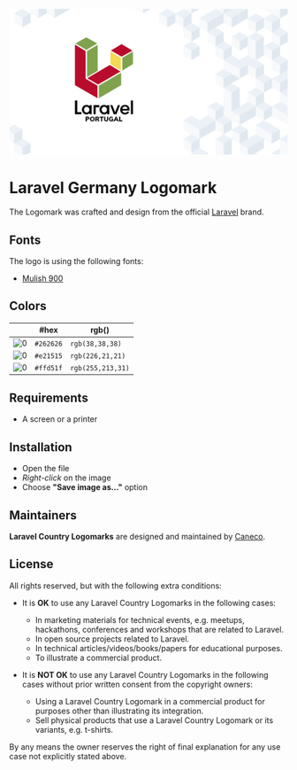 <p align="center"><img src="/src/pt/socialcard.png" alt="Laravel Germany Logomark"></p>

# Laravel Germany Logomark

The Logomark was crafted and design from the official [Laravel](https://github.com/laravel/art) brand.

## Fonts

The logo is using the following fonts:

- [Mulish 900](https://fonts.google.com/specimen/Mulish#900)

## Colors

|                                                                                                               |#hex    |rgb()            |
|---                                                                                                            |---     |---              |
|![0](https://res.cloudinary.com/caneco/image/upload/c_scale,co_rgb:262626,e_colorize:100,f_png/v1/pallete.svg)|`#262626`|`rgb(38,38,38) ` |
|![0](https://res.cloudinary.com/caneco/image/upload/c_scale,co_rgb:e21515,e_colorize:100,f_png/v1/pallete.svg)|`#e21515`|`rgb(226,21,21)` |
|![0](https://res.cloudinary.com/caneco/image/upload/c_scale,co_rgb:ffd51f,e_colorize:100,f_png/v1/pallete.svg)|`#ffd51f`|`rgb(255,213,31)`|

## Requirements

- A screen or a printer

## Installation

- Open the file
- *Right-click* on the image
- Choose **"Save image as…"** option

## Maintainers

**Laravel Country Logomarks** are designed and maintained by [Caneco](https://twitter.com/caneco).

## License

All rights reserved, but with the following extra conditions:

- It is **OK** to use any Laravel Country Logomarks in the following cases:
    - In marketing materials for technical events, e.g. meetups, hackathons, conferences and workshops that are related to Laravel.
    - In open source projects related to Laravel.
    - In technical articles/videos/books/papers for educational purposes.
    - To illustrate a commercial product.

- It is **NOT OK** to use any Laravel Country Logomarks in the following cases without prior written consent from the copyright owners:
    - Using a Laravel Country Logomark in a commercial product for purposes other than illustrating its integration.
    - Sell physical products that use a Laravel Country Logomark or its variants, e.g. t-shirts.

By any means the owner reserves the right of final explanation for any use case not explicitly stated above.
